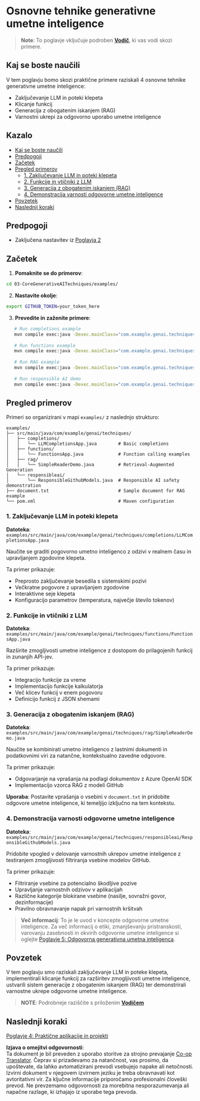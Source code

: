 <!--
CO_OP_TRANSLATOR_METADATA:
{
  "original_hash": "b8a372dfc3e3e7ad9261231a22fd79c0",
  "translation_date": "2025-07-25T10:14:02+00:00",
  "source_file": "03-CoreGenerativeAITechniques/README.md",
  "language_code": "sl"
}
-->
# Osnovne tehnike generativne umetne inteligence

>**Note**: To poglavje vključuje podroben [**Vodič**](./TUTORIAL.md), ki vas vodi skozi primere.

## Kaj se boste naučili
V tem poglavju bomo skozi praktične primere raziskali 4 osnovne tehnike generativne umetne inteligence:
- Zaključevanje LLM in poteki klepeta
- Klicanje funkcij
- Generacija z obogatenim iskanjem (RAG)
- Varnostni ukrepi za odgovorno uporabo umetne inteligence

## Kazalo

- [Kaj se boste naučili](../../../03-CoreGenerativeAITechniques)
- [Predpogoji](../../../03-CoreGenerativeAITechniques)
- [Začetek](../../../03-CoreGenerativeAITechniques)
- [Pregled primerov](../../../03-CoreGenerativeAITechniques)
  - [1. Zaključevanje LLM in poteki klepeta](../../../03-CoreGenerativeAITechniques)
  - [2. Funkcije in vtičniki z LLM](../../../03-CoreGenerativeAITechniques)
  - [3. Generacija z obogatenim iskanjem (RAG)](../../../03-CoreGenerativeAITechniques)
  - [4. Demonstracija varnosti odgovorne umetne inteligence](../../../03-CoreGenerativeAITechniques)
- [Povzetek](../../../03-CoreGenerativeAITechniques)
- [Naslednji koraki](../../../03-CoreGenerativeAITechniques)

## Predpogoji

- Zaključena nastavitev iz [Poglavja 2](../../../02-SetupDevEnvironment)

## Začetek

1. **Pomaknite se do primerov**: 
```bash
cd 03-CoreGenerativeAITechniques/examples/
```
2. **Nastavite okolje**: 
```bash
export GITHUB_TOKEN=your_token_here
```
3. **Prevedite in zaženite primere**:
```bash
   # Run completions example
   mvn compile exec:java -Dexec.mainClass="com.example.genai.techniques.completions.LLMCompletionsApp"
   
   # Run functions example  
   mvn compile exec:java -Dexec.mainClass="com.example.genai.techniques.functions.FunctionsApp"
   
   # Run RAG example
   mvn compile exec:java -Dexec.mainClass="com.example.genai.techniques.rag.SimpleReaderDemo"
   
   # Run responsible AI demo
   mvn compile exec:java -Dexec.mainClass="com.example.genai.techniques.responsibleai.ResponsibleGithubModels"
   ```

## Pregled primerov

Primeri so organizirani v mapi `examples/` z naslednjo strukturo:

```
examples/
├── src/main/java/com/example/genai/techniques/
│   ├── completions/
│   │   └── LLMCompletionsApp.java        # Basic completions 
│   ├── functions/
│   │   └── FunctionsApp.java             # Function calling examples
│   ├── rag/
│   │   └── SimpleReaderDemo.java         # Retrieval-Augmented Generation
│   └── responsibleai/
│       └── ResponsibleGithubModels.java  # Responsible AI safety demonstration
├── document.txt                          # Sample document for RAG example
└── pom.xml                               # Maven configuration
```

### 1. Zaključevanje LLM in poteki klepeta
**Datoteka**: `examples/src/main/java/com/example/genai/techniques/completions/LLMCompletionsApp.java`

Naučite se graditi pogovorno umetno inteligenco z odzivi v realnem času in upravljanjem zgodovine klepeta.

Ta primer prikazuje:
- Preprosto zaključevanje besedila s sistemskimi pozivi
- Večkratne pogovore z upravljanjem zgodovine
- Interaktivne seje klepeta
- Konfiguracijo parametrov (temperatura, največje število tokenov)

### 2. Funkcije in vtičniki z LLM
**Datoteka**: `examples/src/main/java/com/example/genai/techniques/functions/FunctionsApp.java`

Razširite zmogljivosti umetne inteligence z dostopom do prilagojenih funkcij in zunanjih API-jev.

Ta primer prikazuje:
- Integracijo funkcije za vreme
- Implementacijo funkcije kalkulatorja  
- Več klicev funkcij v enem pogovoru
- Definicijo funkcij z JSON shemami

### 3. Generacija z obogatenim iskanjem (RAG)
**Datoteka**: `examples/src/main/java/com/example/genai/techniques/rag/SimpleReaderDemo.java`

Naučite se kombinirati umetno inteligenco z lastnimi dokumenti in podatkovnimi viri za natančne, kontekstualno zavedne odgovore.

Ta primer prikazuje:
- Odgovarjanje na vprašanja na podlagi dokumentov z Azure OpenAI SDK
- Implementacijo vzorca RAG z modeli GitHub

**Uporaba**: Postavite vprašanja o vsebini v `document.txt` in pridobite odgovore umetne inteligence, ki temeljijo izključno na tem kontekstu.

### 4. Demonstracija varnosti odgovorne umetne inteligence
**Datoteka**: `examples/src/main/java/com/example/genai/techniques/responsibleai/ResponsibleGithubModels.java`

Pridobite vpogled v delovanje varnostnih ukrepov umetne inteligence z testiranjem zmogljivosti filtriranja vsebine modelov GitHub.

Ta primer prikazuje:
- Filtriranje vsebine za potencialno škodljive pozive
- Upravljanje varnostnih odzivov v aplikacijah
- Različne kategorije blokirane vsebine (nasilje, sovražni govor, dezinformacije)
- Pravilno obravnavanje napak pri varnostnih kršitvah

> **Več informacij**: To je le uvod v koncepte odgovorne umetne inteligence. Za več informacij o etiki, zmanjševanju pristranskosti, varovanju zasebnosti in okvirih odgovorne umetne inteligence si oglejte [Poglavje 5: Odgovorna generativna umetna inteligenca](../05-ResponsibleGenAI/README.md).

## Povzetek

V tem poglavju smo raziskali zaključevanje LLM in poteke klepeta, implementirali klicanje funkcij za razširitev zmogljivosti umetne inteligence, ustvarili sistem generacije z obogatenim iskanjem (RAG) ter demonstrirali varnostne ukrepe odgovorne umetne inteligence. 

> **NOTE**: Podrobneje raziščite s priloženim [**Vodičem**](./TUTORIAL.md)

## Naslednji koraki

[Poglavje 4: Praktične aplikacije in projekti](../04-PracticalSamples/README.md)

**Izjava o omejitvi odgovornosti**:  
Ta dokument je bil preveden z uporabo storitve za strojno prevajanje [Co-op Translator](https://github.com/Azure/co-op-translator). Čeprav si prizadevamo za natančnost, vas prosimo, da upoštevate, da lahko avtomatizirani prevodi vsebujejo napake ali netočnosti. Izvirni dokument v njegovem izvirnem jeziku je treba obravnavati kot avtoritativni vir. Za ključne informacije priporočamo profesionalni človeški prevod. Ne prevzemamo odgovornosti za morebitna nesporazumevanja ali napačne razlage, ki izhajajo iz uporabe tega prevoda.